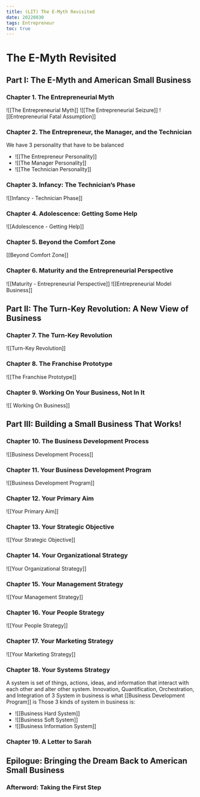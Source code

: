 ```yaml
---
title: (LIT) The E-Myth Revisited
date: 20220830
tags: Entrepreneur
toc: true
---
```


# The E-Myth Revisited

## Part I: The E-Myth and American Small Business

### Chapter 1. The Entrepreneurial Myth
![[The Entrepreneurial Myth]]
![[The Entrepreneurial Seizure]] 
![[Entrepreneurial Fatal Assumption]] 

### Chapter 2. The Entrepreneur, the Manager, and the Technician
We have 3 personality that have to be balanced
- ![[The Entrepreneur Personality]]
- ![[The Manager Personality]]
- ![[The Technician Personality]]
### Chapter 3. Infancy: The Technician’s Phase
![[Infancy - Technician Phase]] 
### Chapter 4. Adolescence: Getting Some Help
![[Adolescence - Getting Help]] 
### Chapter 5. Beyond the Comfort Zone
[[Beyond Comfort Zone]] 
### Chapter 6. Maturity and the Entrepreneurial Perspective
![[Maturity - Entrepreneurial Perspective]] 
![[Entrepreneurial Model Business]]
## Part II: The Turn-Key Revolution: A New View of Business
### Chapter 7. The Turn-Key Revolution
![[Turn-Key Revolution]]  
### Chapter 8. The Franchise Prototype
![[The Franchise Prototype]]

### Chapter 9. Working On Your Business, Not In It
![[ Working On Business]]

## Part III: Building a Small Business That Works!
### Chapter 10. The Business Development Process
![[Business Development Process]]

### Chapter 11. Your Business Development Program
![[Business Development Program]]
### Chapter 12. Your Primary Aim
![[Your Primary Aim]]
### Chapter 13. Your Strategic Objective
![[Your Strategic Objective]]
### Chapter 14. Your Organizational Strategy
![[Your Organizational Strategy]]
### Chapter 15. Your Management Strategy
![[Your Management Strategy]]
### Chapter 16. Your People Strategy
![[Your People Strategy]]
### Chapter 17. Your Marketing Strategy
![[Your Marketing Strategy]] 
### Chapter 18. Your Systems Strategy
A system is set of things, actions, ideas, and information that interact with each other and alter other system. 
Innovation, Quantification, Orchestration, and Integration of 3 System in business is what [[Business Development Program]] is
Those 3 kinds of system in business is:
- ![[Business Hard System]]
- ![[Business Soft System]]
- ![[Business Information System]]

### Chapter 19. A Letter to Sarah

## Epilogue: Bringing the Dream Back to American Small Business

### Afterword: Taking the First Step